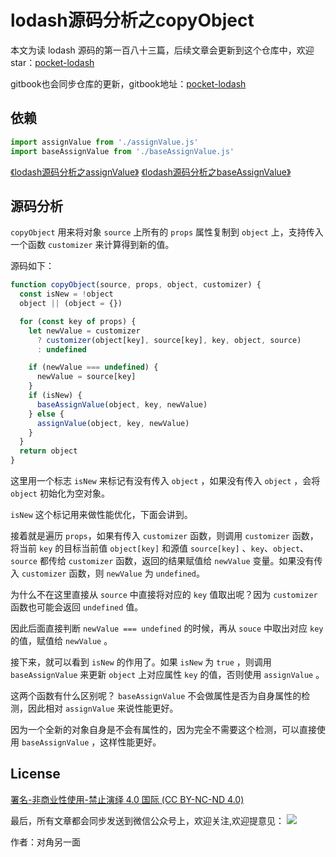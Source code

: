# lodash源码分析之copyObject

本文为读 lodash 源码的第一百八十三篇，后续文章会更新到这个仓库中，欢迎 star：[pocket-lodash](https://github.com/yeyuqiudeng/pocket-lodash)

gitbook也会同步仓库的更新，gitbook地址：[pocket-lodash](https://www.gitbook.com/book/yeyuqiudeng/pocket-lodash/details)

## 依赖

```javascript
import assignValue from './assignValue.js'
import baseAssignValue from './baseAssignValue.js'
```

[《lodash源码分析之assignValue》](./assignValue.md)
[《lodash源码分析之baseAssignValue》](./baseAssignValue.md)

## 源码分析

`copyObject` 用来将对象 `source` 上所有的 `props` 属性复制到 `object` 上，支持传入一个函数 `customizer` 来计算得到新的值。

源码如下：

```javascript
function copyObject(source, props, object, customizer) {
  const isNew = !object
  object || (object = {})

  for (const key of props) {
    let newValue = customizer
      ? customizer(object[key], source[key], key, object, source)
      : undefined

    if (newValue === undefined) {
      newValue = source[key]
    }
    if (isNew) {
      baseAssignValue(object, key, newValue)
    } else {
      assignValue(object, key, newValue)
    }
  }
  return object
}
```

这里用一个标志 `isNew` 来标记有没有传入 `object` ，如果没有传入 `object` ，会将 `object` 初始化为空对象。

`isNew` 这个标记用来做性能优化，下面会讲到。

接着就是遍历 `props`，如果有传入 `customizer` 函数，则调用 `customizer` 函数，将当前 `key` 的目标当前值 `object[key]` 和源值 `source[key]` 、`key`、`object`、`source` 都传给 `customizer` 函数，返回的结果赋值给 `newValue` 变量。如果没有传入 `customizer` 函数，则 `newValue` 为 `undefined`。

为什么不在这里直接从 `source` 中直接将对应的 `key` 值取出呢？因为 `customizer` 函数也可能会返回 `undefined` 值。

因此后面直接判断 `newValue === undefined` 的时候，再从 `souce` 中取出对应 `key` 的值，赋值给 `newValue` 。

接下来，就可以看到 `isNew` 的作用了。如果 `isNew` 为 `true` ，则调用 `baseAssignValue` 来更新 `object` 上对应属性 `key` 的值，否则使用 `assignValue` 。

这两个函数有什么区别呢？ `baseAssignValue` 不会做属性是否为自身属性的检测，因此相对 `assignValue` 来说性能更好。

因为一个全新的对象自身是不会有属性的，因为完全不需要这个检测，可以直接使用 `baseAssignValue` ，这样性能更好。

## License

[署名-非商业性使用-禁止演绎 4.0 国际 (CC BY-NC-ND 4.0)](http://creativecommons.org/licenses/by-nc-nd/4.0/)

最后，所有文章都会同步发送到微信公众号上，欢迎关注,欢迎提意见：  ![](https://raw.githubusercontent.com/yeyuqiudeng/resource/master/images/qrcode_front-end-article.jpg) 

作者：对角另一面 